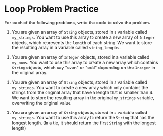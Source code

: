 # Loop Problem Practice

For each of the following problems, write the code to solve the problem.

1. You are given an array of `String` objects, stored in a variable called `my_strings`. You want to use this array to create a new array of `Integer` objects, which represents the `length` of each string. We want to store the resulting array in a variable called `string_lengths`.
<!-- MAP/COLLECT -->

1. You are given an array of `Integer` objects, stored in a variable called `my_nums`. You want to use this array to create a new array which contains `String` objects, which say "even" or "odd" depending on the `Integer` in the original array.
<!-- MAP/COLLECT -->

1. You are given an array of `String` objects, stored in a variable called `my_strings`. You want to create a new array which only contains the strings from the original array that have a length that is smaller than 4. We want to store the resulting array in the original `my_strings` variable, overwriting the original value.
<!-- REJECT! -->

1. You are given an array of `String` objects, stored in a variable called `my_strings`. You want to use this array to return the `String` that has the longest length. (In a tie, it should return the first `String` with the longest length)
 <!-- MAX_BY -->
